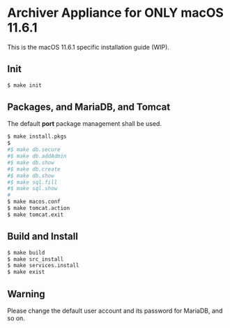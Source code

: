 # Archiver Appliance for ONLY macOS 11.6.1

This is the macOS 11.6.1 specific installation guide (WIP).  

## Init

```bash
$ make init
```

## Packages, and MariaDB, and Tomcat

The default **port** package management shall be used. 

```bash
$ make install.pkgs
$ 
#$ make db.secure
#$ make db.addAdmin
#$ make db.show
#$ make db.create
#$ make db.show
#$ make sql.fill
#$ make sql.show
#
$ make macos.conf
$ make tomcat.action
$ make tomcat.exit
```

## Build and Install 

```bash
$ make build
$ make src_install
$ make services.install
$ make exist
```

## Warning

Please change the default user account and its password for MariaDB, and so on.
